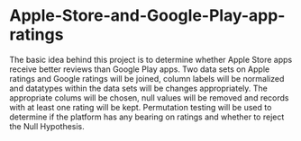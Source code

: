# Apple-Store-and-Google-Play-app-ratings

The basic idea behind this project is to determine whether Apple Store apps receive better reviews than Google Play apps.  Two data sets on Apple ratings and Google ratings will be joined, column labels will be normalized and datatypes within the data sets will be changes appropriately.  The appropriate colums will be chosen, null values will be removed and records with at least one rating will be kept.  Permutation testing will be used to determine if the platform has any bearing on ratings and whether to reject the Null Hypothesis.  
